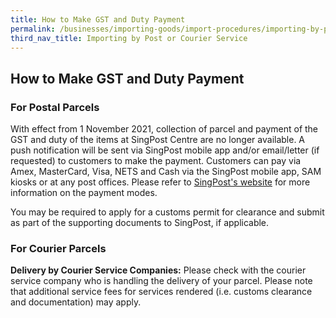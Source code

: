 ```yaml
---
title: How to Make GST and Duty Payment
permalink: /businesses/importing-goods/import-procedures/importing-by-post-or-courier-service/gst-and-duty-payment/
third_nav_title: Importing by Post or Courier Service
---
```

## How to Make GST and Duty Payment

### For Postal Parcels

With effect from 1 November 2021, collection of parcel and payment of the GST and duty of the items at SingPost Centre are no longer available. A push notification will be sent via SingPost mobile app and/or email/letter (if requested) to customers to make the payment. Customers can pay via Amex, MasterCard, Visa, NETS and Cash via the SingPost mobile app, SAM kiosks or at any post offices. Please refer to [SingPost's website](http://www.singpost.com/) for more information on the payment modes.

You may be required to apply for a customs permit for clearance and submit as part of the supporting documents to SingPost, if applicable.

### For Courier Parcels

**Delivery by Courier Service Companies:** Please check with the courier service company who is handling the delivery of your parcel. Please note that additional service fees for services rendered (i.e. customs clearance and documentation) may apply.